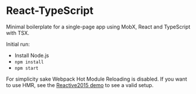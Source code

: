 # React-TypeScript

Minimal boilerplate for a single-page app using MobX, React and TypeScript with TSX.

Initial run:

* Install Node.js
* `npm install`
* `npm start`

For simplicity sake Webpack Hot Module Reloading is disabled. If you want to use HMR, see the [Reactive2015 demo](https://github.com/mobxjs/mobx-reactive2015-demo) to see a valid setup.
